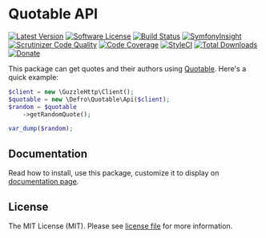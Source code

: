 # Quotable API

[![Latest Version](https://img.shields.io/github/release/defro/quotable-php.svg?style=flat-square)](https://github.com/defro/quotable-php/releases)
[![Software License](https://img.shields.io/badge/license-MIT-brightgreen.svg?style=flat-square)](LICENSE)
[![Build Status](https://img.shields.io/travis/defro/quotable-php/master.svg?style=flat-square)](https://travis-ci.org/defro/quotable-php)
[![SymfonyInsight](https://insight.symfony.com/projects/bb6b7848-7e7a-4e9f-a25b-397369caeef5/mini.svg)](https://insight.symfony.com/projects/bb6b7848-7e7a-4e9f-a25b-397369caeef5)
[![Scrutinizer Code Quality](https://scrutinizer-ci.com/g/defro/quotable-php/badges/quality-score.png?b=master)](https://scrutinizer-ci.com/g/defro/quotable-php/?branch=master)
[![Code Coverage](https://scrutinizer-ci.com/g/defro/quotable-php/badges/coverage.png?b=master)](https://scrutinizer-ci.com/g/defro/quotable-php/?branch=master)
[![StyleCI](https://styleci.io/repos/156726302/shield)](https://styleci.io/repos/156726302)
[![Total Downloads](https://img.shields.io/packagist/dt/defro/quotable-php.svg?style=flat-square)](https://packagist.org/packages/defro/quotable-php)
[![Donate](https://img.shields.io/badge/Donate-PayPal-green.svg)](https://www.paypal.com/cgi-bin/webscr?cmd=_s-xclick&hosted_button_id=MSER6KJHQM9NS)

This package can get quotes and their authors using [Quotable](https://github.com/lukePeavey/quotable). Here's a quick example:

```php
$client = new \GuzzleHttp\Client();
$quotable = new \Defro\Quotable\Api($client);
$random = $quotable
    ->getRandomQuote();

var_dump($random);
```

## Documentation

Read how to install, use this package, customize it to display on [documentation page](https://defro.github.io/quotable-php/).

## License

The MIT License (MIT). Please see [license file](LICENSE) for more information.
